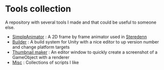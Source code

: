 # Tools collection

A repository with several tools I made and that could be useful to someone else.

- [SimpleAnimator](/SimpleAnimator) : A 2D frame by frame animator used in [Steredenn](https://steredenn.pixelnest.io)
- [Builder](/Builder) : A build system for Unity with a nice editor to up version number and change platform targets
- [Thumbnail maker](/Thumbnail) : An editor window to quickly create a screenshot of a GameObject with a renderer
- [Misc](/Misc) : Collections of scripts I like